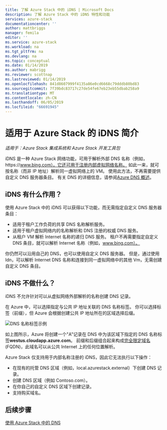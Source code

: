 ```yaml
---
title: 了解 Azure Stack 中的 iDNS | Microsoft Docs
description: 了解 Azure Stack 中的 iDNS 特性和功能
services: azure-stack
documentationcenter: ''
author: mattbriggs
manager: femila
editor: ''
ms.service: azure-stack
ms.workload: na
ms.tgt_pltfrm: na
ms.devlang: na
ms.topic: conceptual
ms.date: 01/14/2019
ms.author: mabrigg
ms.reviewer: scottnap
ms.lastreviewed: 01/14/2019
ms.openlocfilehash: 841d8607999f4135a86e0cd6668c79dddb80bd83
ms.sourcegitcommit: 7f39bdc83717c27de54fe67eb23eb55dbab258a9
ms.translationtype: MT
ms.contentlocale: zh-CN
ms.lasthandoff: 06/05/2019
ms.locfileid: "66691945"
---
```

# <a name="introducing-idns-for-azure-stack"></a>适用于 Azure Stack 的 iDNS 简介

*适用于：Azure Stack 集成系统和 Azure Stack 开发工具包*

iDNS 是一种 Azure Stack 网络功能，可用于解析外部 DNS 名称（例如，https:\//www.bing.com）。它还可用于注册内部虚拟网络名称。 如此一来，就可按名称（而非 IP 地址）解析同一虚拟网络上的 VM。 使用此方法，不再需要提供自定义 DNS 服务器条目。 有关 DNS 的详细信息，请参阅[Azure DNS 概述](https://docs.microsoft.com/azure/dns/dns-overview)。

## <a name="what-does-idns-do"></a>iDNS 有什么作用？

使用 Azure Stack 中的 iDNS 可以获得以下功能，而无需指定自定义 DNS 服务器条目：

- 适用于租户工作负荷的共享 DNS 名称解析服务。
- 适用于租户虚拟网络内的名称解析和 DNS 注册的权威 DNS 服务。
- 从租户 VM 解析 Internet 名称的递归 DNS 服务。 租户不再需要指定自定义 DNS 条目，就可以解析 Internet 名称（例如，www.bing.com）。

你仍然可以沿用自己的 DNS，也可以使用自定义 DNS 服务器。 但是，通过使用 Idn，可以解析 Internet DNS 名称和连接到同一虚拟网络中的其他 Vm，无需创建自定义 DNS 条目。

## <a name="what-doesnt-idns-do"></a>iDNS 不做什么？

iDNS 不允许针对可以从虚拟网络外部解析的名称创建 DNS 记录。

在 Azure 中，可以选择指定与公共 IP 地址关联的 DNS 名称标签。 你可以选择标签（前缀），但 Azure 会根据创建公共 IP 地址所在的区域选择后缀。

![DNS 名称标签示例](media/azure-stack-understanding-dns-in-tp2/image3.png)

如上图所示，Azure 将创建一个"A"记录在 DNS 中为该区域下指定的 DNS 名称标签**westus.cloudapp.azure.com**。 前缀和后缀组合起来构成[完全限定域名](https://en.wikipedia.org/wiki/Fully_qualified_domain_name) (FQDN)，此域名可以从公共 Internet 上的任何位置解析。

Azure Stack 仅支持用于内部名称注册的 iDNS，因此它无法执行以下操作：

- 在现有的托管 DNS 区域（例如，local.azurestack.external）下创建 DNS 记录。
- 创建 DNS 区域（例如 Contoso.com）。
- 在你自己的自定义 DNS 区域下创建记录。
- 支持购买域名。

## <a name="next-steps"></a>后续步骤

[使用 Azure Stack 中的 DNS](azure-stack-dns.md)
